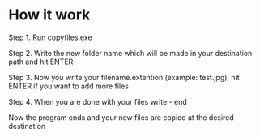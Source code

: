 # How it work

Step 1. Run copyfiles.exe

Step 2. Write the new folder name which will be made in your destination path and hit ENTER

Step 3. Now you write your filename.extention (example: test.jpg), hit ENTER if you want to add more files

Step 4. When you are done with your files write - end

Now the program ends and your new files are copied at the desired destination
